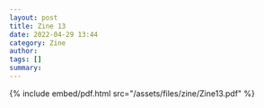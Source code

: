 ```yaml
---
layout: post
title: Zine 13
date: 2022-04-29 13:44
category: Zine
author: 
tags: []
summary: 
---
```



{% include embed/pdf.html src="/assets/files/zine/Zine13.pdf" %}